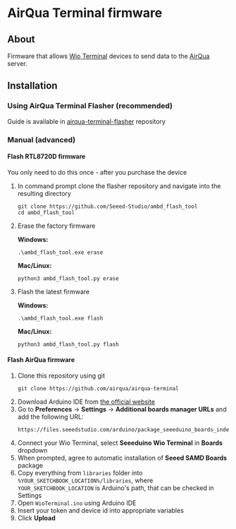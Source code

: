 # AirQua Terminal firmware

## About
Firmware that allows [Wio Terminal](https://www.seeedstudio.com/Wio-Terminal-p-4509.html) devices to send data to the [AirQua](https://airqua.uk/) server.

## Installation
### Using AirQua Terminal Flasher (recommended)
Guide is available in [airqua-terminal-flasher](https://github.com/airqua/airqua-terminal-flasher) repository

### Manual (advanced)
#### Flash RTL8720D firmware
You only need to do this once - after you purchase the device
1. In command prompt clone the flasher repository and navigate into the resulting directory
   ```shell
   git clone https://github.com/Seeed-Studio/ambd_flash_tool
   cd ambd_flash_tool
   ```
2. Erase the factory firmware

   **Windows:**
   ```shell
   .\ambd_flash_tool.exe erase
   ```
   **Mac/Linux:**
   ```shell
   python3 ambd_flash_tool.py erase
   ```

3. Flash the latest firmware

   **Windows:**
   ```shell
   .\ambd_flash_tool.exe flash
   ```
   **Mac/Linux:**
   ```shell
   python3 ambd_flash_tool.py flash
   ```

#### Flash AirQua firmware
1. Clone this repository using git
   ```shell
   git clone https://github.com/airqua/airqua-terminal
   ```
2. Download Arduino IDE from [the official website](https://www.arduino.cc/en/software)
3. Go to **Preferences** -> **Settings** -> **Additional boards manager URLs** and add the following URL:
    ```
    https://files.seeedstudio.com/arduino/package_seeeduino_boards_index.json
    ```
4. Connect your Wio Terminal, select **Seeeduino Wio Terminal** in **Boards** dropdown
5. When prompted, agree to automatic installation of **Seeed SAMD Boards** package
6. Copy everything from `libraries` folder into `%YOUR_SKETCHBOOK_LOCATION%/libraries`, where `YOUR_SKETCHBOOK_LOCATION`
   is Arduino's path, that can be checked in Settings
7. Open `WioTerminal.ino` using Arduino IDE
8. Insert your token and device id into appropriate variables
9. Click **Upload**